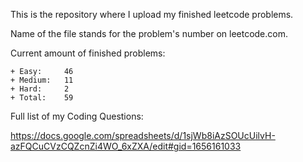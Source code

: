 This is the repository where I upload my finished leetcode problems. 

Name of the file stands for the problem's number on leetcode.com. 

Current amount of finished problems:

    + Easy:     46
    + Medium:   11
    + Hard:     2
    + Total:    59

Full list of my Coding Questions:

https://docs.google.com/spreadsheets/d/1sjWb8iAzSOUcUilvH-azFQCuCVzCQZcnZi4WO_6xZXA/edit#gid=1656161033
